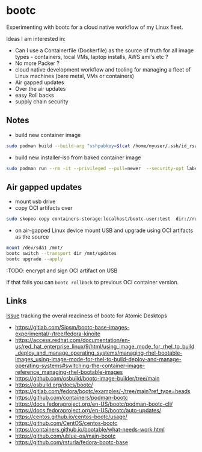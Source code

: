 # bootc

Experimenting with bootc for a cloud native workflow of my Linux fleet.

Ideas I am interested in:

* Can I use a Containerfile (Dockerfile) as the source of truth for all image types - containers, local VMs, laptop installs, AWS ami's etc ?
* No more Packer ?
* cloud native development workflow and tooling for managing a fleet of Linux machines (bare metal, VMs or containers)
* Air gapped updates
* Over the air updates
* easy Roll backs
* supply chain security

## Notes

* build new container image
```bash
sudo podman build --build-arg "sshpubkey=$(cat /home/myuser/.ssh/id_rsa.pub)" -t localhost/bootc-user:test .
```

* build new installer-iso from baked container image
```bash
sudo podman run --rm -it --privileged --pull=newer  --security-opt label=type:unconfined_t -v $(pwd)/output:/output -v /var/lib/containers/storage:/var/lib/containers/storage -v $(pwd)/config.toml:/config.toml quay.io/centos-bootc/bootc-image-builder:latest --rootfs ext4 --type iso --target-arch amd64 --local localhost/bootc-user:test
```

## Air gapped updates

* mount usb drive
* copy OCI artifacts over
```bash
sudo skopeo copy containers-storage:localhost/bootc-user:test  dir://run/media/lunix/1f5f80f1-07f5-4257-b463-8be038de7ed1/updates`
```
* on air-gapped Linux device mount USB and upgrade using OCI artifacts as the source
```bash
mount /dev/sda1 /mnt/
bootc switch --transport dir /mnt/updates
bootc upgrade --apply
```
:TODO: encrypt and sign OCI artifact on USB

If that fails you can `bootc rollback` to previous OCI container version.

## Links

[Issue](https://gitlab.com/Siosm/bootc-base-images-experimental/-/tree/fedora-kinoite) tracking the overal readiness of bootc for Atomic Desktops
* https://gitlab.com/Siosm/bootc-base-images-experimental/-/tree/fedora-kinoite
* https://access.redhat.com/documentation/en-us/red_hat_enterprise_linux/9/html/using_image_mode_for_rhel_to_build_deploy_and_manage_operating_systems/managing-rhel-bootable-images_using-image-mode-for-rhel-to-build-deploy-and-manage-operating-systems#switching-the-container-image-reference_managing-rhel-bootable-images
* https://github.com/osbuild/bootc-image-builder/tree/main
* https://osbuild.org/docs/bootc/
* https://gitlab.com/fedora/bootc/examples/-/tree/main?ref_type=heads
* https://github.com/containers/podman-bootc
* https://docs.fedoraproject.org/en-US/bootc/podman-bootc-cli/
* https://docs.fedoraproject.org/en-US/bootc/auto-updates/
* https://centos.github.io/centos-bootc/usage/
* https://github.com/CentOS/centos-bootc
* https://containers.github.io/bootable/what-needs-work.html
* https://github.com/ublue-os/main-bootc
* https://github.com/rsturla/fedora-bootc-base
